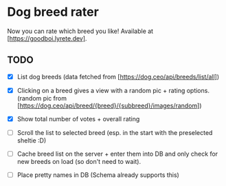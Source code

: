 # Dog breed rater

Now you can rate which breed you like! Available at [https://goodboi.lyrete.dev].

## TODO

- [x] List dog breeds (data fetched from [https://dog.ceo/api/breeds/list/all])
- [x] Clicking on a breed gives a view with a random pic + rating options. (random pic from [https://dog.ceo/api/breed/{breed}/{subbreed}/images/random])
- [x] Show total number of votes + overall rating

- [ ] Scroll the list to selected breed (esp. in the start with the preselected sheltie :D)
- [ ] Cache breed list on the server + enter them into DB and only check for new breeds on load (so don't need to wait).
- [ ] Place pretty names in DB (Schema already supports this)
